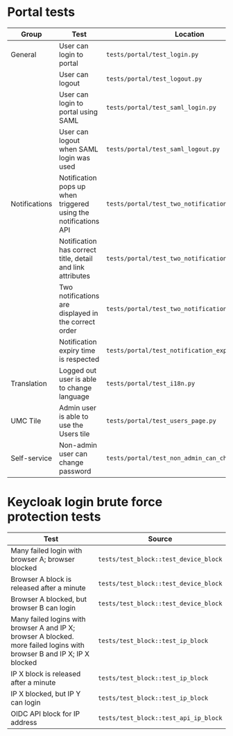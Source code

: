 # Portal tests


| Group         | Test                                                            | Location                                          |
|---------------|-----------------------------------------------------------------|---------------------------------------------------|
| General       | User can login to portal                                        | `tests/portal/test_login.py`                      |
|               | User can logout                                                 | `tests/portal/test_logout.py`                     |
|               | User can login to portal using SAML                             | `tests/portal/test_saml_login.py`                 |
|               | User can logout when SAML login was used                        | `tests/portal/test_saml_logout.py`                |
| Notifications | Notification pops up when triggered using the notifications API | `tests/portal/test_two_notification.py`           |
|               | Notification has correct title, detail and link attributes      | `tests/portal/test_two_notifications.py`          |
|               | Two notifications are displayed in the correct order            | `tests/portal/test_two_notifications.py`          |
|               | Notification expiry time is respected                           | `tests/portal/test_notification_expiry_time.py`   |
| Translation   | Logged out user is able to change language                      | `tests/portal/test_i18n.py`                       |
| UMC Tile      | Admin user is able to use the Users tile                        | `tests/portal/test_users_page.py`                 |
| Self-service  | Non-admin user can change password                              | `tests/portal/test_non_admin_can_change_password` |


# Keycloak login brute force protection tests

| Test                                                                                                                    | Source                                |
|-------------------------------------------------------------------------------------------------------------------------|---------------------------------------|
| Many failed login with browser A; browser blocked                                                                       | `tests/test_block::test_device_block` |
| Browser A block is released after a minute                                                                              | `tests/test_block::test_device_block` |
| Browser A blocked, but browser B can login                                                                              | `tests/test_block::test_device_block` |
| Many failed logins with browser A and IP X; browser A blocked. more failed logins with browser B and IP X; IP X blocked | `tests/test_block::test_ip_block`     |
| IP X block is released after a minute                                                                                   | `tests/test_block::test_ip_block`     |
| IP X blocked, but IP Y can login                                                                                        | `tests/test_block::test_ip_block`     |
| OIDC API block for IP address                                                                                           | `tests/test_block::test_api_ip_block` |